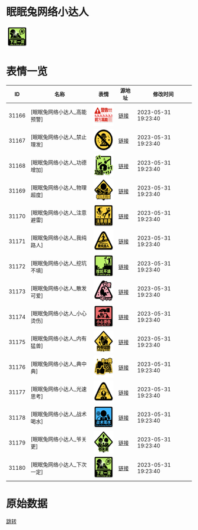 # 眠眠兔网络小达人

<img src="./cover.png" height="60" alt="cover" />

# 表情一览

|ID|名称|表情|源地址|修改时间|
|----|----|----|----|----|
|31166|[眠眠兔网络小达人_高能预警]|<img src="./pic/031166_%5B眠眠兔网络小达人_高能预警%5D.png" height="60" alt="高能预警"/>|[链接](https://i0.hdslb.com/bfs/garb/21f7f339705bff8309cd97bd6d75edaccf535ec2.png)|2023-05-31 19:23:40|
|31167|[眠眠兔网络小达人_禁止理发]|<img src="./pic/031167_%5B眠眠兔网络小达人_禁止理发%5D.png" height="60" alt="禁止理发"/>|[链接](https://i0.hdslb.com/bfs/garb/3be562f5ffc051dc929e3cbba18f73aef3f2c43e.png)|2023-05-31 19:23:40|
|31168|[眠眠兔网络小达人_功德增加]|<img src="./pic/031168_%5B眠眠兔网络小达人_功德增加%5D.png" height="60" alt="功德增加"/>|[链接](https://i0.hdslb.com/bfs/garb/05b9090f1f529253fd01503d52e62c90afa03c98.png)|2023-05-31 19:23:40|
|31169|[眠眠兔网络小达人_物理超度]|<img src="./pic/031169_%5B眠眠兔网络小达人_物理超度%5D.png" height="60" alt="物理超度"/>|[链接](https://i0.hdslb.com/bfs/garb/0ce1ecb3ada4ee20942c8365aaa6a1ae8e21fdb1.png)|2023-05-31 19:23:40|
|31170|[眠眠兔网络小达人_注意避雷]|<img src="./pic/031170_%5B眠眠兔网络小达人_注意避雷%5D.png" height="60" alt="注意避雷"/>|[链接](https://i0.hdslb.com/bfs/garb/142f15903c9bde30914b76836ba8549e05808ccc.png)|2023-05-31 19:23:40|
|31171|[眠眠兔网络小达人_我纯路人]|<img src="./pic/031171_%5B眠眠兔网络小达人_我纯路人%5D.png" height="60" alt="我纯路人"/>|[链接](https://i0.hdslb.com/bfs/garb/f0e4c028ceec29db01f8c72b7fdfc24374a71ef0.png)|2023-05-31 19:23:40|
|31172|[眠眠兔网络小达人_挖坑不填]|<img src="./pic/031172_%5B眠眠兔网络小达人_挖坑不填%5D.png" height="60" alt="挖坑不填"/>|[链接](https://i0.hdslb.com/bfs/garb/8ddae9581db90dd795caf6822347f92d1775b04a.png)|2023-05-31 19:23:40|
|31173|[眠眠兔网络小达人_散发可爱]|<img src="./pic/031173_%5B眠眠兔网络小达人_散发可爱%5D.png" height="60" alt="散发可爱"/>|[链接](https://i0.hdslb.com/bfs/garb/a7fec50fed109b52ccbb37caecaf2f45bc4cda3e.png)|2023-05-31 19:23:40|
|31174|[眠眠兔网络小达人_小心烫伤]|<img src="./pic/031174_%5B眠眠兔网络小达人_小心烫伤%5D.png" height="60" alt="小心烫伤"/>|[链接](https://i0.hdslb.com/bfs/garb/1292aa6e09fb8965caa15242b81bf77353aae379.png)|2023-05-31 19:23:40|
|31175|[眠眠兔网络小达人_内有猛兽]|<img src="./pic/031175_%5B眠眠兔网络小达人_内有猛兽%5D.png" height="60" alt="内有猛兽"/>|[链接](https://i0.hdslb.com/bfs/garb/79126c2e1c2fe0abe88722b2d102761008afcd0f.png)|2023-05-31 19:23:40|
|31176|[眠眠兔网络小达人_典中典]|<img src="./pic/031176_%5B眠眠兔网络小达人_典中典%5D.png" height="60" alt="典中典"/>|[链接](https://i0.hdslb.com/bfs/garb/00cf368b3e2ac78caf0fadfe5beac957c67777ad.png)|2023-05-31 19:23:40|
|31177|[眠眠兔网络小达人_光速思考]|<img src="./pic/031177_%5B眠眠兔网络小达人_光速思考%5D.png" height="60" alt="光速思考"/>|[链接](https://i0.hdslb.com/bfs/garb/5b60b63572bbedb6f7c1918f2de3188cd270931c.png)|2023-05-31 19:23:40|
|31178|[眠眠兔网络小达人_战术喝水]|<img src="./pic/031178_%5B眠眠兔网络小达人_战术喝水%5D.png" height="60" alt="战术喝水"/>|[链接](https://i0.hdslb.com/bfs/garb/58d89ec2bca528d9dd2394b5039330eedc342f1c.png)|2023-05-31 19:23:40|
|31179|[眠眠兔网络小达人_爷关更]|<img src="./pic/031179_%5B眠眠兔网络小达人_爷关更%5D.png" height="60" alt="爷关更"/>|[链接](https://i0.hdslb.com/bfs/garb/5f1d0e19f979dfd7bee8dedf906687417b68a198.png)|2023-05-31 19:23:40|
|31180|[眠眠兔网络小达人_下次一定]|<img src="./pic/031180_%5B眠眠兔网络小达人_下次一定%5D.png" height="60" alt="下次一定"/>|[链接](https://i0.hdslb.com/bfs/garb/098eceb2c4759e7d02989bd7f68226893a86a571.png)|2023-05-31 19:23:40|

# 原始数据

[跳转](./raw.json)

